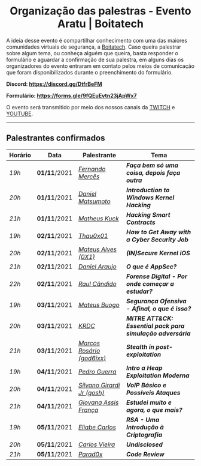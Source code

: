 <h1 align="center"> Organização das palestras - Evento Aratu | Boitatech </h1>

A ideia desse evento é compartilhar conhecimento com uma das maiores comunidades virtuais de segurança, a [Boitatech](https://www.boitatech.com.br/). Caso queira palestrar sobre algum tema, ou conheça alguém que queira, basta responder o formulário e aguardar a confirmação de sua palestra, em alguns dias os organizadores do evento entraram em contato pelos meios de comunicação que foram disponibilizados durante o preenchimento do formulário.

**Discord: https://discord.gg/DtfrBeFM**

**Formulário: https://forms.gle/9fQEuEvtn23jApWx7**

O evento será transmitido por meio dos nossos canais da [TWITCH](https://www.twitch.tv/boitatech) e  [YOUTUBE](https://www.youtube.com/channel/UC7HAEoQjhtcCFWjgcivluyA).

---

## Palestrantes confirmados

| Horário | Data | Palestrante | Tema |
|---------------|------|-------------|------|
| *19h* | **01/11**/2021 | *[Fernando Mercês](https://www.linkedin.com/in/fernandomerces/)* | ***Faça bem só uma coisa, depois faça outra***
| *20h* | **01/11**/2021 | *[Daniel Matsumoto](https://www.linkedin.com/in/celesi/)* | ***Introduction to Windows Kernel Hacking***
| *21h* | **01/11**/2021 | *[Matheus Kuck](https://www.linkedin.com/in/matheus-kuck-00b19618b/)* | ***Hacking Smart Contracts***
| *19h* | **02/11**/2021 | *[Thau0x01](https://www.linkedin.com/in/thau0x01)* | ***How to Get Away with a Cyber Security Job***
| *20h* | **02/11**/2021 | *[Mateus Alves (0X1)](https://www.linkedin.com/in/mateuslino/)* | ***(IN)Secure Kernel iOS***
| *21h* | **02/11**/2021 | *[Daniel Araujo](https://www.linkedin.com/in/dandga/)* | ***O que é AppSec?***
| *22h* | **02/11**/2021 | *[Raul Cândido](https://www.linkedin.com/in/raulcandido/)* | ***Forense Digital - Por onde começar a estudar?***
| *19h* | **03/11**/2021 | *[Mateus Buogo](https://www.linkedin.com/in/mateus-buogo-b0084917/)* | ***Segurança Ofensiva - Afinal, o que é isso?***
| *20h* | **03/11**/2021 | *[KRDC](https://www.linkedin.com/in/kaardeco/)* | ***MITRE ATT&CK: Essential pack para simulação adversária***
| *21h* | **03/11**/2021 | *[Marcos Rosário (god6ixx)](https://www.linkedin.com/in/marcos-6ix/)* | ***Stealth in post-exploitation***
| *19h* | **04/11**/2021 | *[Pedro Guerra](https://www.linkedin.com/in/x0xten/)* | ***Intro a Heap Exploitation Moderna***
| *20h* | **04/11**/2021 | *[Silvano Girardi Jr (gosh)](https://www.linkedin.com/in/silvanojr/)* | ***VoIP Básico e Possíveis Ataques***
| *21h* | **04/11**/2021 | *[Giovana Assis França](https://www.linkedin.com/in/giovanaassis/)* | ***Estudei muito e agora, o que mais?***
| *19h* | **05/11**/2021 | *[Eliabe Carlos](https://www.linkedin.com/in/eliabecarlos/)* | ***RSA - Uma Introdução à Criptografia***
| *20h* | **05/11**/2021 | *[Carlos Vieira](https://www.linkedin.com/in/carlosevieira/)* | ***Undisclosed***
| *21h* | **05/11**/2021 | *[Parad0x](https://www.linkedin.com/in/allan-trindad-7296091bb/)* | ***Code Review***
 
